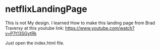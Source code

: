 # netflixLandingPage
This is not My design.
I learned How to make this landing page from Brad Traversy at this youtube link:
https://www.youtube.com/watch?v=P7t13SGytRk

Just open the index.html file.
